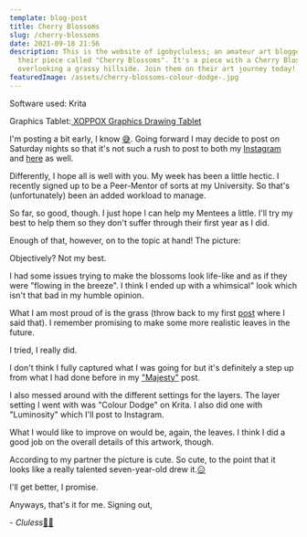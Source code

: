 ```yaml
---
template: blog-post
title: Cherry Blossoms
slug: /cherry-blossoms
date: 2021-09-18 21:56
description: This is the website of igobycluless; an amateur art blogger. Here's
  their piece called "Cherry Blossoms". It's a piece with a Cherry Blossom tree
  overlooking a grassy hillside. Join them on their art journey today!
featuredImage: /assets/cherry-blossoms-colour-dodge-.jpg
---
```

Software used: Krita

Graphics Tablet:[ XOPPOX Graphics Drawing Tablet](https://www.amazon.com/XOPPOX-Graphics-Battery-Free-Compatible-Painting/dp/B08TC1N6JS)

I'm posting a bit early, I know [😅](https://emojipedia.org/grinning-face-with-sweat/). Going forward I may decide to post on Saturday nights so that it's not such a rush to post to both my [Instagram](https://www.instagram.com/igobycluless/) and [here](https://igobycluless.netlify.app/blog) as well.

Differently, I hope all is well with you. My week has been a little hectic. I recently signed up to be a Peer-Mentor of sorts at my University. So that's (unfortunately) been an added workload to manage.

So far, so good, though. I just hope I can help my Mentees a little. I'll try my best to help them so they don't suffer through their first year as I did.

Enough of that, however, on to the topic at hand! The picture:

Objectively? Not my best. 

I had some issues trying to make the blossoms look life-like and as if they were "flowing in the breeze". I think I ended up with a whimsical" look which isn't that bad in my humble opinion.

What I am most proud of is the grass (throw back to my first [post](https://igobycluless.netlify.app/spring-to-autumn) where I said that). I remember promising to make some more realistic leaves in the future. 

I tried, I really did. 

I don't think I fully captured what I was going for but it's definitely a step up from what I had done before in my ["Majesty"](https://igobycluless.netlify.app/majesty) post.

I also messed around with the different settings for the layers. The layer setting I went with was "Colour Dodge" on Krita. I also did one with "Luminosity" which I'll post to Instagram. 

What I would like to improve on would be, again, the leaves. I think I did a good job on the overall details of this artwork, though. 

According to my partner the picture is cute. So cute, to the point that it looks like a really talented seven-year-old drew it.[😑](https://emojipedia.org/expressionless-face/)

I'll get better, I  promise.

Anyways, that's it for me. Signing out,

\- *Cluless*[✌🏽](https://emojipedia.org/victory-hand-medium-skin-tone/)